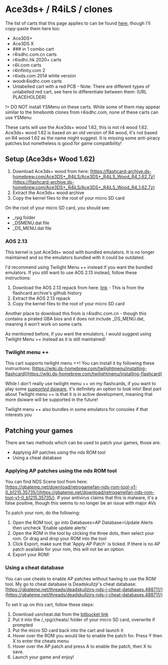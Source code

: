 # Ace3ds+ / R4iLS / clones

The list of carts that this page applies to can be found [here](https://gitHub.com/ds-homebrew/flashcard-archive), though I'll copy-paste them here too:

* Ace3DS+
* Ace3DS X
* \#\#\# in 1 combo cart
* r4isdhc.com.cn carts
* r4isdhc.hk 2020+ carts
* r4li.com carts
* r4infinity.com 2
* r4ixds.com 2014 white version
* woodr4isdhc.com carts
* Unlabelled cart with a red PCB - Note: There are different types of unlabelled red cart, see here to differentiate between them: (URL PLACEHOLDER)

!> DO NOT install YSMenu on these carts. While some of them may appear similar to the timebomb clones from r4isdhc.com, none of these carts can use YSMenu

These carts will use the Ace3ds+ wood 1.62, this is not r4 wood 1.62.
Ace3ds+ wood 1.62 is based on an old version of R4 wood, it's not based on R4 wood 1.62 as the name might suggest.
It is missing some anti-piracy patches but nonetheless is good for game compatibility!

## Setup (Ace3ds+ Wood 1.62)

1. Download Ace3ds+ wood from here: [https://flashcard-archive.ds-homebrew.com/Ace3DS+_R4iLS/Ace3DS+_R4iLS_Wood_R4_1.62.7z](https://flashcard-archive.ds-homebrew.com/Ace3DS+_R4iLS/Ace3DS+_R4iLS_Wood_R4_1.62.7z)
1. Extract the Ace3ds+ wood archive
1. Copy the kernel files to the root of your micro SD card

On the root of your micro SD card, you should see:

* _rpg folder
* _DSMENU.dat file
* \_DS_MENU.dat file

### AOS 2.13

This kernel is just Ace3ds+ wood with bundled emulators. It is no longer maintained and so the emulators bundled with it could be outdated.

I'd recommend using Twilight Menu ++ instead if you want the bundled emulators. If you still want to use AOS 2.13 instead, follow these instructions:

1. Download the AOS 2.13 repack from here: [link](https://github.com/DS-Homebrew/flashcard-archive/raw/d1b3a804b9ce76540b3f94c2a916740f7435dc43/files/Ace3DS%2B_R4iLS/Ace3DS%2B_R4iLS_Wood_R4_1.62.7z) - This is from the flashcard archive's github history
1. Extract the AOS 2.13 repack
1. Copy the kernel files to the root of your micro SD card

Another place to download this from is r4isdhc.com.cn - though this contains a pirated GBA bios and it does not include \_DS\_MENU.dat, meaning it won't work on some carts

As mentioned before, if you want the emulators, I would suggest using Twilight Menu ++ instead as it is still maintained!

### Twilight menu ++

This cart supports twilight menu ++!
You can install it by following these instructions: [https://wiki.ds-homebrew.com/twilightmenu/installing-flashcard](https://wiki.ds-homebrew.com/twilightmenu/installing-flashcard)

While I don't really use twilight menu ++ on my flashcards, if you want to play some [*supported* dsiware](https://github.com/DS-Homebrew/TWiLightMenu/blob/master/universal/include/compatibleDSiWareMap.h), it's definitely an option to look into! Best part about Twilight menu ++ is that it is in active development, meaning that more dsiware will be supported in the future!

Twilight menu ++ also bundles in some emulators for consoles if that interests you

## Patching your games

There are two methods which can be used to patch your games, those are:

* Applying AP patches using the nds ROM tool
* Using a cheat database

### Applying AP patches using the nds ROM tool

You can find NDS Scene tool from here: [https://gbatemp.net/download/retrogamefan-nds-rom-tool-v1-0_b1215.35735/](https://gbatemp.net/download/retrogamefan-nds-rom-tool-v1-0_b1215.35735/). If your antivirus claims that this is malware, it's a false positive, though this seems to no longer be an issue with major AVs

To patch your rom, do the following:

1. Open the ROM tool, go into Databases>AP Database>Update Alerts then uncheck 'Enable update alerts'
1. Open the ROM in the tool by clicking the three dots, then select your rom. Or drag and drop your ROM into the tool
1. Click Export, make sure that 'Apply AP Patch' is ticked. If there is no AP patch available for your rom, this will not be an option.
1. Export your ROM!

### Using a cheat database

You can use cheats to enable AP patches without having to use the ROM tool. My go to cheat database is Deadskullzjr's cheat database: [https://gbatemp.net/threads/deadskullzjrs-nds-i-cheat-databases.488711/](https://gbatemp.net/threads/deadskullzjrs-nds-i-cheat-databases.488711/)

To set it up on this cart, follow these steps:

1. Download usrcheat.dat from the [bitbucket link](https://bitbucket.org/DeadSkullzJr/nds-i-cheat-databases/raw/963fff3858de7539891ef7918d992b8b06972a48/Cheat%20Databases/usrcheat.dat)
1. Put it into the /_rpg/cheats/ folder of your micro SD card, overwrite if prompted
1. Put the micro SD card back into the cart and launch it
1. Hover over the ROM you would like to enable the patch for. Press Y then X to enter the cheats menu
1. Hover over the AP patch and press A to enable the patch, then X to save.
1. Launch your game and enjoy!
